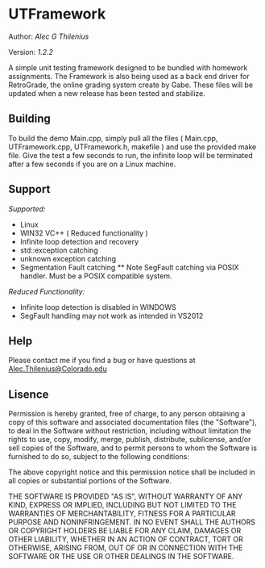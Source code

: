 UTFramework
==================

Author: *Alec G Thilenius*

Version: *1.2.2*

A simple unit testing framework designed to be bundled with homework assignments. The Framework is also being used as a back end driver for RetroGrade, the online grading system create by Gabe. These files will be updated when a new release has been tested and stabilize.

Building
-------
To build the demo Main.cpp, simply pull all the files ( Main.cpp, UTFramework.cpp, UTFramework.h, makefile ) and use the provided make file. Give the test a few seconds to run, the infinite loop will be terminated after a few seconds if you are on a Linux machine.

Support
-------

*Supported:*
* Linux
* WIN32 VC++ ( Reduced functionality )
* Infinite loop detection and recovery
* std::exception catching
* unknown exception catching
* Segmentation Fault catching
** Note SegFault catching via POSIX handler. Must be a POSIX compatible system.

*Reduced Functionality:*
* Infinite loop detection is disabled in WINDOWS
* SegFault handling may not work as intended in VS2012

Help
--------

Please contact me if you find a bug or have questions at Alec.Thilenius@Colorado.edu

Lisence
--------

Permission is hereby granted, free of charge, to any person obtaining a copy of this software and associated documentation files (the "Software"), to deal in the Software without restriction, including without limitation the rights to use, copy, modify, merge, publish, distribute, sublicense, and/or sell copies of the Software, and to permit persons to whom the Software is furnished to do so, subject to the following conditions:

The above copyright notice and this permission notice shall be included in all copies or substantial portions of the Software.

THE SOFTWARE IS PROVIDED "AS IS", WITHOUT WARRANTY OF ANY KIND, EXPRESS OR IMPLIED, INCLUDING BUT NOT LIMITED TO THE WARRANTIES OF MERCHANTABILITY, FITNESS FOR A PARTICULAR PURPOSE AND NONINFRINGEMENT. IN NO EVENT SHALL THE AUTHORS OR COPYRIGHT HOLDERS BE LIABLE FOR ANY CLAIM, DAMAGES OR OTHER LIABILITY, WHETHER IN AN ACTION OF CONTRACT, TORT OR OTHERWISE, ARISING FROM, OUT OF OR IN CONNECTION WITH THE SOFTWARE OR THE USE OR OTHER DEALINGS IN THE SOFTWARE.
